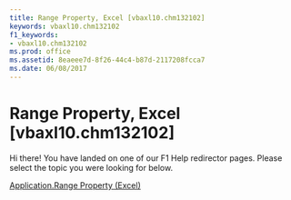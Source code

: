 ```yaml
---
title: Range Property, Excel [vbaxl10.chm132102]
keywords: vbaxl10.chm132102
f1_keywords:
- vbaxl10.chm132102
ms.prod: office
ms.assetid: 8eaeee7d-8f26-44c4-b87d-2117208fcca7
ms.date: 06/08/2017
---
```



# Range Property, Excel [vbaxl10.chm132102]

Hi there! You have landed on one of our F1 Help redirector pages. Please select the topic you were looking for below.

[Application.Range Property (Excel)](http://msdn.microsoft.com/library/fec5050e-e6d9-6736-a9bc-b3e7d213a755%28Office.15%29.aspx)

